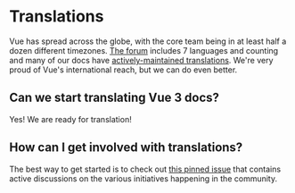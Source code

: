 # Translations

Vue has spread across the globe, with the core team being in at least half a dozen different timezones. [The forum](https://forum.vuejs.org/) includes 7 languages and counting and many of our docs have [actively-maintained translations](https://github.com/vuejs?utf8=%E2%9C%93&q=vuejs.org). We're very proud of Vue's international reach, but we can do even better.

## Can we start translating Vue 3 docs?

Yes! We are ready for translation!

## How can I get involved with translations?

The best way to get started is to check out [this pinned issue](https://github.com/vuejs/docs-next/issues/478) that contains active discussions on the various initiatives happening in the community.
